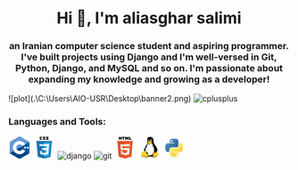 
<h1 align="center">Hi 👋, I'm aliasghar salimi</h1>
<h3 align="center">an Iranian computer science student and aspiring programmer. I've built projects using Django and I'm well-versed in Git, Python, Django, and MySQL and so on. I'm passionate about expanding my knowledge and growing as a developer!
</h3>
![plot](.\C:\Users\AIO-USR\Desktop\banner2.png)

<img src="https://www.canva.com/design/DAGCU_YVh_g/JVodTIn1Mr2mEGhvVnE2hQ/editutm_content=DAGCU_YVh_g&utm_campaign=designshare&utm_medium=link2&utm_source=sharebutton" alt="cplusplus" width="40" height="40"/>

<h3 align="left">Languages and Tools:</h3>
<p align="left"> <img src="https://raw.githubusercontent.com/devicons/devicon/master/icons/cplusplus/cplusplus-original.svg" alt="cplusplus" width="40" height="40"/> <img src="https://raw.githubusercontent.com/devicons/devicon/master/icons/css3/css3-original-wordmark.svg" alt="css3" width="40" height="40"/>  <img src="https://cdn.worldvectorlogo.com/logos/django.svg" alt="django" width="40" height="40"/> <img src="https://www.vectorlogo.zone/logos/git-scm/git-scm-icon.svg" alt="git" width="40" height="40"/> <img src="https://raw.githubusercontent.com/devicons/devicon/master/icons/html5/html5-original-wordmark.svg" alt="html5" width="40" height="40"/> <img src="https://raw.githubusercontent.com/devicons/devicon/master/icons/linux/linux-original.svg" alt="linux" width="40" height="40"/>   <img src="https://raw.githubusercontent.com/devicons/devicon/master/icons/python/python-original.svg" alt="python" width="40" height="40"/></p>

